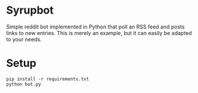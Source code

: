 Syrupbot
========

Simple reddit bot implemented in Python that poll an RSS feed and posts links to new entries.
This is merely an example, but it can easily be adapted to your needs.

# Setup

```
pip install -r requirements.txt
python bot.py
```
